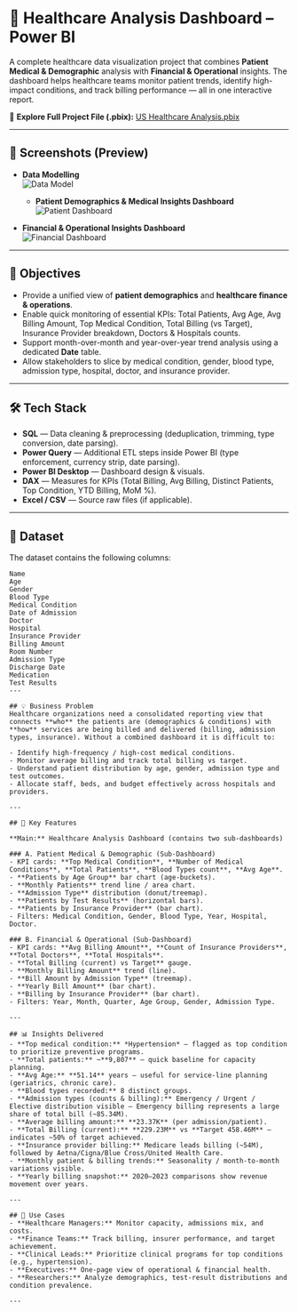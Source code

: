 # 🏥 Healthcare Analysis Dashboard – Power BI

A complete healthcare data visualization project that combines **Patient Medical & Demographic** analysis with **Financial & Operational** insights. The dashboard helps healthcare teams monitor patient trends, identify high-impact conditions, and track billing performance — all in one interactive report.

🔗 **Explore Full Project File (.pbix):** [US Healthcare Analysis.pbix](https://github.com/lubhanigola/SQL-Projects/blob/main/Healthcare%20Analysis/Dashboard%20file%20%26%20snapshot/US%20Healtcare%20Analysis.pbix)

---

## 📸 Screenshots (Preview)

- **Data Modelling**  
  ![Data Model](https://github.com/lubhanigola/SQL-Projects/blob/main/Healthcare%20Analysis/Dashboard%20file%20%26%20snapshot/Data%20Modelling.png)

  - **Patient Demographics & Medical Insights Dashboard**  
  ![Patient Dashboard](https://github.com/lubhanigola/SQL-Projects/blob/main/Healthcare%20Analysis/Dashboard%20file%20%26%20snapshot/Patients%20Demographics%20%26%20Medical%20Dashboard.png)

- **Financial & Operational Insights Dashboard**  
  ![Financial Dashboard](https://github.com/lubhanigola/SQL-Projects/blob/main/Healthcare%20Analysis/Dashboard%20file%20%26%20snapshot/Financial%20%26%20Operational%20Dashboard.png)

---

## 🎯 Objectives
- Provide a unified view of **patient demographics** and **healthcare finance & operations**.  
- Enable quick monitoring of essential KPIs: Total Patients, Avg Age, Avg Billing Amount, Top Medical Condition, Total Billing (vs Target), Insurance Provider breakdown, Doctors & Hospitals counts.  
- Support month-over-month and year-over-year trend analysis using a dedicated **Date** table.  
- Allow stakeholders to slice by medical condition, gender, blood type, admission type, hospital, doctor, and insurance provider.

---

## 🛠 Tech Stack
- **SQL** — Data cleaning & preprocessing (deduplication, trimming, type conversion, date parsing).  
- **Power Query** — Additional ETL steps inside Power BI (type enforcement, currency strip, date parsing).  
- **Power BI Desktop** — Dashboard design & visuals.  
- **DAX** — Measures for KPIs (Total Billing, Avg Billing, Distinct Patients, Top Condition, YTD Billing, MoM %).  
- **Excel / CSV** — Source raw files (if applicable).

---

## 📂 Dataset
The dataset contains the following columns:

```text
Name
Age
Gender
Blood Type
Medical Condition
Date of Admission
Doctor
Hospital
Insurance Provider
Billing Amount
Room Number
Admission Type
Discharge Date
Medication
Test Results
---

## 💡 Business Problem
Healthcare organizations need a consolidated reporting view that connects **who** the patients are (demographics & conditions) with **how** services are being billed and delivered (billing, admission types, insurance). Without a combined dashboard it is difficult to:

- Identify high-frequency / high-cost medical conditions.  
- Monitor average billing and track total billing vs target.  
- Understand patient distribution by age, gender, admission type and test outcomes.  
- Allocate staff, beds, and budget effectively across hospitals and providers.

---

## 🔑 Key Features

**Main:** Healthcare Analysis Dashboard (contains two sub-dashboards)

### A. Patient Medical & Demographic (Sub-Dashboard)
- KPI cards: **Top Medical Condition**, **Number of Medical Conditions**, **Total Patients**, **Blood Types count**, **Avg Age**.  
- **Patients by Age Group** bar chart (age-buckets).  
- **Monthly Patients** trend line / area chart.  
- **Admission Type** distribution (donut/treemap).  
- **Patients by Test Results** (horizontal bars).  
- **Patients by Insurance Provider** (bar chart).  
- Filters: Medical Condition, Gender, Blood Type, Year, Hospital, Doctor.

### B. Financial & Operational (Sub-Dashboard)
- KPI cards: **Avg Billing Amount**, **Count of Insurance Providers**, **Total Doctors**, **Total Hospitals**.  
- **Total Billing (current) vs Target** gauge.  
- **Monthly Billing Amount** trend (line).  
- **Bill Amount by Admission Type** (treemap).  
- **Yearly Bill Amount** (bar chart).  
- **Billing by Insurance Provider** (bar chart).  
- Filters: Year, Month, Quarter, Age Group, Gender, Admission Type.

---

## 📊 Insights Delivered
- **Top medical condition:** *Hypertension* — flagged as top condition to prioritize preventive programs.  
- **Total patients:** ~**9,807** — quick baseline for capacity planning.  
- **Avg Age:** **51.14** years — useful for service-line planning (geriatrics, chronic care).  
- **Blood types recorded:** 8 distinct groups.  
- **Admission types (counts & billing):** Emergency / Urgent / Elective distribution visible — Emergency billing represents a large share of total bill (~85.34M).  
- **Average billing amount:** **23.37K** (per admission/patient).  
- **Total Billing (current):** **229.23M** vs **Target 458.46M** — indicates ~50% of target achieved.  
- **Insurance provider billing:** Medicare leads billing (~54M), followed by Aetna/Cigna/Blue Cross/United Health Care.  
- **Monthly patient & billing trends:** Seasonality / month-to-month variations visible.  
- **Yearly billing snapshot:** 2020–2023 comparisons show revenue movement over years.

---

## 🚀 Use Cases
- **Healthcare Managers:** Monitor capacity, admissions mix, and costs.  
- **Finance Teams:** Track billing, insurer performance, and target achievement.  
- **Clinical Leads:** Prioritize clinical programs for top conditions (e.g., hypertension).  
- **Executives:** One-page view of operational & financial health.  
- **Researchers:** Analyze demographics, test-result distributions and condition prevalence.

---
